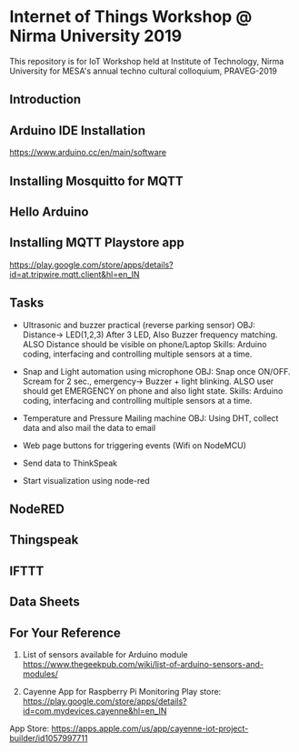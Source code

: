 # Internet of Things Workshop @ Nirma University 2019
This repository is for IoT Workshop held at Institute of Technology, Nirma University for MESA's annual techno cultural colloquium, PRAVEG-2019  

## Introduction

## Arduino IDE Installation
https://www.arduino.cc/en/main/software

## Installing Mosquitto for MQTT

## Hello Arduino

## Installing MQTT Playstore app
https://play.google.com/store/apps/details?id=at.tripwire.mqtt.client&hl=en_IN

## Tasks
- Ultrasonic and buzzer practical (reverse parking sensor)
  OBJ: Distance→ LED(1,2,3) After 3 LED, Also Buzzer frequency matching. ALSO Distance should be visible on phone/Laptop
  Skills: Arduino coding, interfacing and controlling multiple sensors at a time.

- Snap and Light automation using microphone
  OBJ: Snap once ON/OFF. Scream for 2 sec., emergency→ Buzzer + light blinking. ALSO user should get EMERGENCY on phone and also light      state. 
  Skills: Arduino coding, interfacing and controlling multiple sensors at a time.
 
- Temperature and Pressure Mailing machine
  OBJ: Using DHT, collect data and also mail the data to email


- Web page buttons for triggering events (Wifi on NodeMCU)
- Send data to ThinkSpeak
- Start visualization using node-red

## NodeRED

## Thingspeak

## IFTTT

## Data Sheets

## For Your Reference
1. List of sensors available for Arduino module
https://www.thegeekpub.com/wiki/list-of-arduino-sensors-and-modules/

2. Cayenne App for Raspberry Pi Monitoring
Play store:
https://play.google.com/store/apps/details?id=com.mydevices.cayenne&hl=en_IN

App Store:
https://apps.apple.com/us/app/cayenne-iot-project-builder/id1057997711



